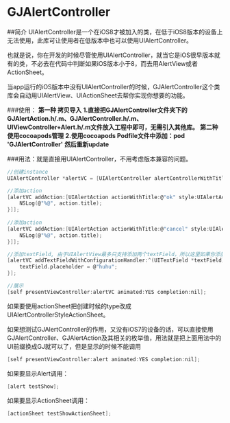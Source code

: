 # GJAlertController
##简介
UIAlertController是一个在iOS8才被加入的类，在低于iOS8版本的设备上无法使用，此库可让使用者在低版本中也可以使用UIAlertController。

也就是说，你在开发的时候尽管使用UIAlertController，就当它是iOS很早版本就有的类，不必去在代码中判断如果iOS版本小于8，而去用AlertView或者ActionSheet。

当app运行的iOS版本中没有UIAlertController的时候，GJAlertController这个类库会自动用UIAlertView、UIActionSheet去帮你实现你想要的功能。

###使用：
__第一种 拷贝导入__
__1.直接把GJAlertController文件夹下的GJAlertAction.h/.m、GJAlertController.h/.m、UIViewController+Alert.h/.m文件放入工程中即可，无需引入其他库。__
__第二种 使用cocoapods管理__
__2.使用cocoapods  Podfile文件中添加：pod 'GJAlertController'__
__然后重新update__



###用法：就是直接用UIAlertController，不用考虑版本兼容的问题。


```C
//创建instance
UIAlertController *alertVC = [UIAlertController alertControllerWithTitle:@"title" message:@"message" preferredStyle:UIAlertControllerStyleAlert];

//添加action
[alertVC addAction:[UIAlertAction actionWithTitle:@"ok" style:UIAlertActionStyleDefault handler:^(UIAlertAction * _Nonnull action) {
    NSLog(@"%@", action.title);
}]];
    
//添加action
[alertVC addAction:[UIAlertAction actionWithTitle:@"cancel" style:UIAlertActionStyleDefault handler:^(UIAlertAction * _Nonnull action) {
    NSLog(@"%@", action.title);
}]];

//添加textField, 由于UIAlertView最多只支持添加两个textField，所以这里如果你添加了多个textField，iOS8之前最多显示两个，iOS8及其之后会显示出多个。
[alertVC addTextFieldWithConfigurationHandler:^(UITextField *textField) {
    textField.placeholder = @"huhu";
}];

//展示
[self presentViewController:alertVC animated:YES completion:nil];
```
如果要使用actionSheet把创建时候的type改成UIAlertControllerStyleActionSheet。

如果想测试GJAlertController的作用，又没有iOS7的设备的话，可以直接使用GJAlertController、GJAlertAction及其相关的枚举值，用法就是把上面用法中的UI前缀换成GJ就可以了，但是显示的时候不能调用


```C
[self presentViewController:alert animated:YES completion:nil];
```

如果要显示Alert调用：

```C
[alert testShow];
```

如果要显示ActionSheet调用：


```C
[actionSheet testShowActionSheet];
```


